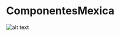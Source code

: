 # ComponentesMexica
![alt text](https://github.com/NakanoMiku13/ComponentesMexica/blob/main/main.png?raw=true)
